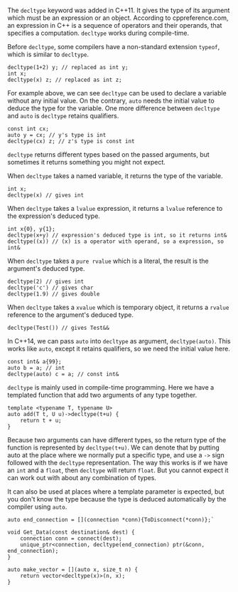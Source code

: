 

The `decltype` keyword was added in C++11. It gives the type of its argument which must be an expression or an object. According to cppreference.com, an expression in C++ is a sequence of operators and their operands, that specifies a computation. `decltype` works during compile-time.

Before `decltype`, some compilers have a non-standard extension `typeof`, which is similar to `decltype`.

```
decltype(1+2) y; // replaced as int y;
int x;
decltype(x) z; // replaced as int z;
```
For example above, we can see `decltype` can be used to declare a variable without any initial value. On the contrary, `auto` needs the initial value to deduce the type for the variable. One more difference between `decltype` and `auto` is `decltype` retains qualifiers.
```
const int cx;
auto y = cx; // y's type is int
decltype(cx) z; // z's type is const int
```

`decltype` returns different types based on the passed arguments, but sometimes it returns something you might not expect.

When `decltype` takes a named variable, it returns the type of the variable.
```
int x;
decltype(x) // gives int
```
When `decltype` takes a `lvalue` expression, it returns a `lvalue` reference to the expression's deduced type.
```
int x{0}, y{1};
decltype(x+y) // expression's deduced type is int, so it returns int&
decltype((x)) // (x) is a operator with operand, so a expression, so int&
```

When `decltype` takes a `pure rvalue` which is a literal, the result is the argument's deduced type.
```
decltype(2) // gives int
decltype('c') // gives char
decltype(1.9) // gives double
```
When `decltype` takes a `xvalue` which is temporary object, it returns a `rvalue` reference to the argument's deduced type.
```
decltype(Test()) // gives Test&&
```

In C++14, we can pass `auto` into `decltype` as argument, `decltype(auto)`. This works like `auto`, except it retains qualifiers, so we need the initial value here.
```
const int& a{99};
auto b = a; // int
decltype(auto) c = a; // const int&
```

`decltype` is mainly used in compile-time programming.
Here we have a templated function that add two arguments of any type together. 
```
template <typename T, typename U>
auto add(T t, U u)->decltype(t+u) {
	return t + u;
}
```
Because two arguments can have different types, so the return type of the function is represented by `decltype(t+u)`. We can denote that by putting auto at the place where we normally put a specific type, and use a `->` sign followed with the `decltype` representation. The way this works is if we have an `int` and a `float`, then `decltype` will return `float`. But you cannot expect it can work out with about any combination of types.

It can also be used at places where a template parameter is expected, but you don't know the type because the type is deduced automatically by the compiler using `auto`.
```
auto end_connection = [](connection *conn){ToDisconnect(*conn)};`

void Get_Data(const destination& dest) {
	connection conn = connect(dest);
	unique_ptr<connection, decltype(end_connection) ptr(&conn, end_connection);
}

auto make_vector = [](auto x, size_t n) {
	return vector<decltype(x)>(n, x);
}
```